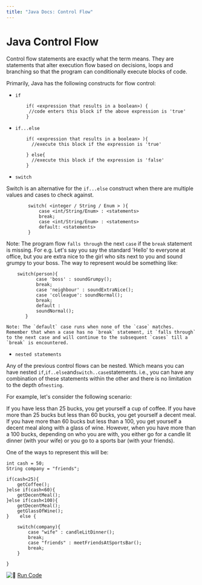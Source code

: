 ```yaml
---
title: "Java Docs: Control Flow"
---
```


# Java Control Flow

Control flow statements are exactly what the term means. They are statements that alter execution flow based on decisions, loops and branching so that the program can conditionally execute blocks of code.

Primarily, Java has the following constructs for flow control:

*   `if`

            if( <expression that results in a boolean>) {
             //code enters this block if the above expression is 'true'
            }

*   `if...else`

            if( <expression that results in a boolean> ){
              //execute this block if the expression is 'true'

            } else{
              //execute this block if the expression is 'false'
            }

*   `switch`

Switch is an alternative for the `if...else` construct when there are multiple values and cases to check against.

            switch( <integer / String / Enum > ){
                case <int/String/Enum> : <statements>
                break;
                case <int/String/Enum> : <statements>
                default: <statements>
            }

Note: The program flow `falls through` the next `case` if the `break` statement is missing. For e.g. Let's say you say the standard 'Hello' to everyone at office, but you are extra nice to the girl who sits next to you and sound grumpy to your boss. The way to represent would be something like:

        switch(person){
               case 'boss' : soundGrumpy();
               break;
               case 'neighbour' : soundExtraNice();
               case 'colleague': soundNormal();
               break;
               default :
               soundNormal();
           }

    Note: The `default` case runs when none of the `case` matches. Remember that when a case has no `break` statement, it `falls through` to the next case and will continue to the subsequent `cases` till a `break` is encountered.

*   `nested statements`

Any of the previous control flows can be nested. Which means you can have nested `if`,`if..else`and`switch..case`statements. i.e., you can have any combination of these statements within the other and there is no limitation to the depth of`nesting`.

For example, let's consider the following scenario:

If you have less than 25 bucks, you get yourself a cup of coffee. If you have more than 25 bucks but less than 60 bucks, you get yourself a decent meal. If you have more than 60 bucks but less than a 100, you get yourself a decent meal along with a glass of wine. However, when you have more than a 100 bucks, depending on who you are with, you either go for a candle lit dinner (with your wife) or you go to a sports bar (with your friends).

One of the ways to represent this will be:

    int cash = 50;
    String company = "friends";

    if(cash<25){
        getCoffee();
    }else if(cash<60){
        getDecentMeal();
    }else if(cash<100){
        getDecentMeal();
        getGlassOfWine();
    }    else {

        switch(company){
            case "wife" : candleLitDinner();
            break;
            case "friends" : meetFriendsAtSportsBar();
            break;
        }

    }

![:rocket:](//forum.freecodecamp.com/images/emoji/emoji_one/rocket.png?v=2 ":rocket:") [Run Code](https://repl.it/CJZi/1)
